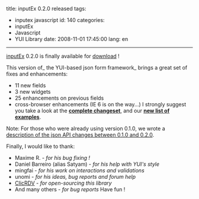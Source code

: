 title: inputEx 0.2.0 released
tags:
  - inputex javascript
id: 140
categories:
  - inputEx
  - Javascript
  - YUI Library
date: 2008-11-01 17:45:00
lang: en
---

[inputEx](http://javascript.neyric.com/inputex/) 0.2.0 is finally available for [download](http://code.google.com/p/inputex/downloads/list) !

This version of_ the YUI-based json form framework_ brings a great set of fixes and enhancements:

*   11 new fields
*   3 new widgets
*   25 enhancements on previous fields
*   cross-browser enhancements (IE 6 is on the way...)
I strongly suggest you take a look at the **[complete changeset](http://javascript.neyric.com/inputex/version.txt)**, and our **[new list of examples](http://javascript.neyric.com/inputex/doc/js_docs_out/examples.html)**.

Note: For those who were already using version 0.1.0, we wrote a [description of the json API changes between 0.1.0 and 0.2.0](http://javascript.neyric.com/inputex/doc/js_docs_out/migrate.html).

Finally, I would like to thank:

*   Maxime R. - _for his bug fixing !_
*   Daniel Barreiro (alias Satyam) - _for his help with YUI's style_
*   mingfai - _for his work on interactions and validations_
*   unomi - _for his ideas, bug reports and forum help_
*   [ClicRDV](http://www.clicrdv.com/) - _for open-sourcing this library_
*   And many others - _for bug reports_
Have fun !